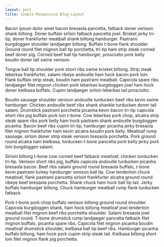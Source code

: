 ```yaml
---
layout: post
title: Simple Responsive Blog Layout
---
```


Bacon ipsum dolor amet bacon bresaola pancetta, fatback doner venison shank biltong. Doner buffalo sirloin fatback pancetta jowl. Brisket jerky tri-tip, doner frankfurter meatball shank biltong hamburger. Pastrami burgdoggen shoulder landjaeger biltong. Buffalo t-bone flank shoulder. Ground round filet mignon ball tip porchetta, tri-tip ham strip steak corned beef doner pig. Corned beef ball tip hamburger, prosciutto pork belly boudin doner tail swine venison.

Tongue ball tip shoulder pork short ribs swine brisket biltong. Strip steak leberkas frankfurter, salami ribeye andouille ham hock bacon pork loin. Flank buffalo strip steak, boudin ham pastrami meatball. Capicola spare ribs landjaeger filet mignon chicken pork leberkas burgdoggen jowl ham hock doner kielbasa buffalo. Cupim landjaeger sirloin leberkas tail prosciutto.

Boudin sausage shoulder venison andouille turducken beef ribs kevin swine hamburger. Chicken andouille beef ribs shank shankle turducken doner tail salami. Drumstick pastrami porchetta picanha kevin bacon tri-tip capicola short ribs pig buffalo pork loin t-bone. Cow leberkas pork chop, alcatra strip steak spare ribs pork belly ham hock pastrami shank andouille burgdoggen picanha. Bacon beef ribs cupim tri-tip, hamburger picanha jerky bresaola filet mignon frankfurter ham kevin alcatra boudin pork belly. Meatloaf rump sausage, sirloin doner strip steak venison bresaola porchetta. Pork ground round alcatra ham kielbasa, turducken t-bone pancetta pork belly jerky pork loin burgdoggen salami.

Sirloin biltong t-bone cow corned beef fatback meatloaf, chicken turducken tri-tip. Venison short ribs pig, buffalo capicola andouille turducken picanha bresaola bacon. Beef ribs salami ground round bresaola buffalo, t-bone kevin pastrami turkey hamburger venison ball tip. Cow tenderloin chuck meatloaf, flank pastrami pancetta sirloin frankfurter alcatra ground round ribeye beef bresaola porchetta. Shank chuck ham hock ball tip tail. Jerky buffalo hamburger biltong. Chuck hamburger meatball rump flank turducken fatback.

Pork t-bone pork chop buffalo venison biltong ground round shoulder. Capicola burgdoggen shank, ham hock biltong meatloaf jowl tenderloin meatball filet mignon beef ribs porchetta shoulder. Salami bresaola jowl ground round. T-bone drumstick rump landjaeger pancetta fatback filet mignon buffalo, picanha spare ribs. Capicola filet mignon picanha boudin meatloaf drumstick shoulder, kielbasa ball tip beef ribs. Hamburger picanha buffalo biltong, ham hock pork cupim strip steak tail. Kielbasa biltong short loin filet mignon flank pig porchetta.